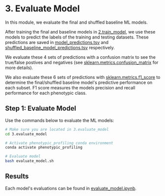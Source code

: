 # 3. Evaluate Model

In this module, we evaluate the final and shuffled baseline ML models.

After training the final and baseline models in [2.train_model](../2.train_model/), we use these models to predict the labels of the training and testing datasets.
These predictions are saved in [model_predictions.tsv](evaluations/model_predictions.tsv) and [shuffled_baseline_model_predictions.tsv](evaluations/shuffled_baseline_model_predictions.tsv) respectively.

We evaluate these 4 sets of predictions with a confusion matrix to see the true/false postives and negatives (see [sklearn.metrics.confusion_matrix](https://scikit-learn.org/stable/modules/generated/sklearn.metrics.confusion_matrix.html) for more details).

We also evaluate these 6 sets of predictions with [sklearn.metrics.f1_score](https://scikit-learn.org/stable/modules/generated/sklearn.metrics.f1_score.html) to determine the final/shuffled baseline model's predictive performance on each subset.
F1 score measures the models precision and recall performance for each phenotypic class.

## Step 1: Evaluate Model

Use the commands below to evaluate the ML models:

```sh
# Make sure you are located in 3.evaluate_model
cd 3.evaluate_model

# Activate phenotypic_profiling conda environment
conda activate phenotypic_profiling

# Evaluate model
bash evaluate_model.sh
```

## Results

Each model's evaluations can be found in [evaluate_model.ipynb](evaluate_model.ipynb).